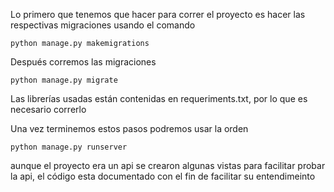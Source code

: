 

Lo primero que tenemos que hacer para correr el proyecto es hacer las respectivas migraciones usando el comando 

`python manage.py makemigrations`

Después corremos las migraciones

`python manage.py migrate`

Las librerías usadas están contenidas en requeriments.txt, por lo que es necesario correrlo

Una vez terminemos estos pasos podremos usar la orden 

`python manage.py runserver`

aunque el proyecto era un api se crearon algunas vistas para facilitar probar la api, el código esta documentado con el fin de facilitar su entendimeinto
